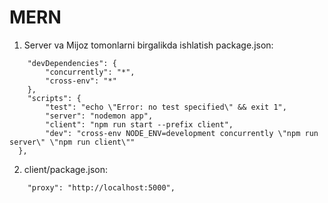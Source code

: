 # MERN

1. Server va Mijoz tomonlarni birgalikda ishlatish
package.json:
```
    "devDependencies": {
        "concurrently": "*",
        "cross-env": "*"
    },
    "scripts": {
        "test": "echo \"Error: no test specified\" && exit 1",
        "server": "nodemon app",
        "client": "npm run start --prefix client",
        "dev": "cross-env NODE_ENV=development concurrently \"npm run server\" \"npm run client\""
  },
```

2. client/package.json:
```
    "proxy": "http://localhost:5000",
```